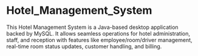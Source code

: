 # Hotel_Management_System
This Hotel Management System is a Java-based desktop application backed by MySQL. It allows seamless operations for hotel administration, staff, and reception with features like employee/room/driver management, real-time room status updates, customer handling, and billing.
